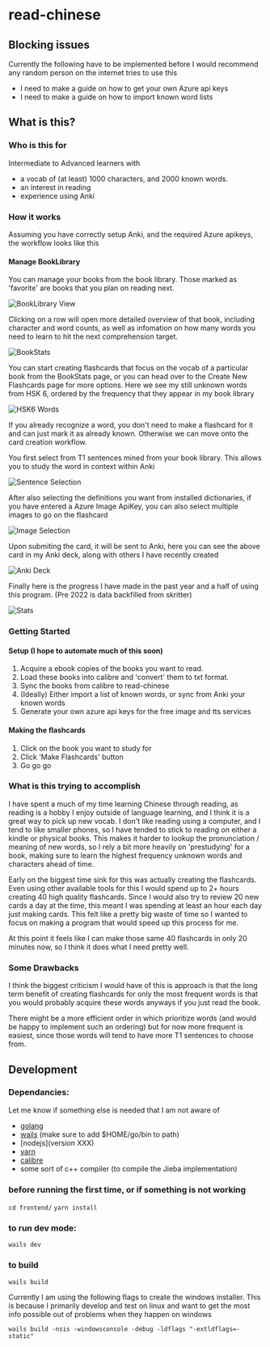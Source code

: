 # read-chinese

## Blocking issues
Currently the following have to be implemented before I would recommend any
random person on the internet tries to use this

* I need to make a guide on how to get your own Azure api keys
* I need to make a guide on how to import known word lists

## What is this?
### Who is this for
Intermediate to Advanced learners with 
* a vocab of (at least) 1000 characters, and 2000 known words.
* an interest in reading 
* experience using Anki

### How it works

Assuming you have correctly setup Anki, and the required Azure apikeys, the workflow looks like this
#### Manage BookLibrary
You can manage your books from the book library. Those marked as 'favorite' are books that you plan on reading next.

![BookLibrary View](images/BookLibraryTable.png)

Clicking on a row will open more detailed overview of that book, including character and word counts,
as well as infomation on how many words you need to learn to hit the next comprehension target.

![BookStats](images/BookInfo.png)

You can start creating flashcards that focus on the vocab of a particular book from the BookStats page, or you can 
head over to the Create New Flashcards page for more options. Here we see my still unknown words from HSK 6, ordered 
by the frequency that they appear in my book library

![HSK6 Words](images/HSK6.png)

If you already recognize a word, you don't need to make a flashcard for it and can just mark it as already known. 
Otherwise we can move onto the card creation workflow. 

You first select from T1 sentences mined from your book library. 
This allows you to study the word in context within Anki

![Sentence Selection](images/PickSentence.png)

After also selecting the definitions you want from installed dictionaries, if you have entered a 
Azure Image ApiKey, you can also select multiple images to go on the flashcard

![Image Selection](images/PickImage.png)

Upon submiting the card, it will be sent to Anki, here you can see the above card in my Anki deck, 
along with others I have recently created

![Anki Deck](images/AnkiResult.png)

Finally here is the progress I have made in the past year and a half of using this program. 
(Pre 2022 is data backfilled from skritter)

![Stats](images/Stats.png)

### Getting Started

#### Setup (I hope to automate much of this soon)
1. Acquire a ebook copies of the books you want to read. 
2. Load these books into calibre and 'convert' them to txt format.
3. Sync the books from calibre to read-chinese
4. (Ideally) Either import a list of known words, or sync from Anki your known words
6. Generate your own azure api keys for the free image and tts services

#### Making the flashcards

1. Click on the book you want to study for
2. Click 'Make Flashcards' button
3. Go go go

### What is this trying to accomplish
I have spent a much of my time learning Chinese through reading, as reading is
a hobby I enjoy outside of language learning, and I think it is a great way to
pick up new vocab. I don't like reading using a computer, and I tend to like
smaller phones, so I have tended to stick to reading on either a kindle or
physical books. This makes it harder to lookup the pronunciation / meaning of
new words, so I rely a bit more heavily on 'prestudying' for a book, making
sure to learn the highest frequency unknown words and characters ahead of time.

Early on the biggest time sink for this was actually creating the flashcards.
Even using other available tools for this I would spend up to 2+ hours creating
40 high quality flashcards. Since I would also try to review 20 new cards a day
at the time, this meant I was spending at least an hour each day just making
cards. This felt like a pretty big waste of time so I wanted to focus on making
a program that would speed up this process for me.

At this point it feels like I can make those same 40 flashcards in only 20
minutes now, so I think it does what I need pretty well.

### Some Drawbacks
I think the biggest criticism I would have of this is approach is that the long
term benefit of creating flashcards for only the most frequent words is that
you would probably acquire these words anyways if you just read the book. 

There might be a more efficient order in which prioritize words (and would be
happy to implement such an ordering) but for now more frequent is easiest, since
those words will tend to have more T1 sentences to choose from.

## Development
### Dependancies:
Let me know if something else is needed that I am not aware of
* [golang](https://go.dev/doc/install)
* [wails](https://wails.io/docs/gettingstarted/installation) (make sure to add $HOME/go/bin to path)
* [nodejs](version XXX)
* [yarn](https://yarnpkg.com/getting-started/install)
* [calibre](https://calibre-ebook.com/download)
* some sort of c++ compiler (to compile the Jieba implementation)

### before running the first time, or if something is not working
`cd frontend/`
`yarn install`

### to run dev mode:
`wails dev`

### to build
`wails build`

Currently I am using the following flags to create the windows installer. This
is because I primarily develop and test on linux and want to get the most info
possible out of problems when they happen on windows

`wails build -nsis -windowsconsole -debug -ldflags "-extldflags=-static"`
